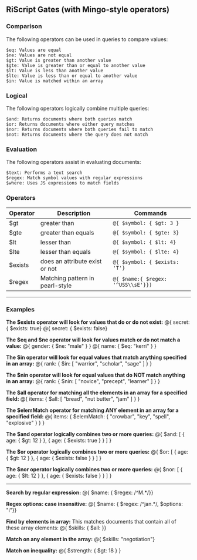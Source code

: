 ## RiScript Gates (with Mingo-style operators)

### Comparison

The following operators can be used in queries to compare values:

    $eq: Values are equal
    $ne: Values are not equal
    $gt: Value is greater than another value
    $gte: Value is greater than or equal to another value
    $lt: Value is less than another value
    $lte: Value is less than or equal to another value
    $in: Value is matched within an array

### Logical

The following operators logically combine multiple queries:

    $and: Returns documents where both queries match
    $or: Returns documents where either query matches
    $nor: Returns documents where both queries fail to match
    $not: Returns documents where the query does not match

### Evaluation

The following operators assist in evaluating documents:

    $text: Performs a text search
    $regex: Match symbol values with regular expressions
    $where: Uses JS expressions to match fields

### Operators

<table>
<thead><tr>
<th>Operator</th>
<th>Description</th>
<th>Commands</th>
</tr></thead>
<tbody>
<tr>
<td>$gt&nbsp;</td>
<td>greater than&nbsp;</td>
<td><code>@{ $symbol: { $gt: 3 }</code></td>
</tr>
<tr>
<td>$gte&nbsp;</td>
<td>greater than equals</td>
<td><code>@{ $symbol: { $gte: 3}</code></td>
</tr>
<tr>
<td>$lt&nbsp;</td>
<td>lesser than&nbsp;</td>
<td><code>@{ $symbol: { $lt: 4}</code></td>
</tr>
<tr>
<td>$lte</td>
<td>lesser than equals</td>
<td><code>@{ $symbol: { $lte: 4}</code></td>
</tr>
<tr>
<td>$exists</td>
<td>does an attribute exist or not</td>
<td><code>@{ $symbol: { $exists: 'T'}</code></td>
</tr>
<tr>
<td>$regex</td>
<td>Matching pattern in pearl-style</td>
<td><code>@{ $name:{ $regex: '^USS\\sE'}})</code></td>
</tr>
</tbody>
</table>

-------

### Examples

**The $exists operator will look for values that do or do not exist:**
    @{ secret: { $exists: true} 
    @{ secret: { $exists: false} 

**The $eq and $ne operator will look for values match or do not match a value:**
    @{ gender: { $ne: "male" } }
    @{ name: { $eq: "kerri" } }

**The $in operator will look for equal values that match anything specified in an array:**
    @{ rank: { $in: [ "warrior", "scholar", "sage" ] } }

**The $nin operator will look for equal values that do NOT match anything in an array:**
    @{ rank: { $nin: [ "novice", "precept", "learner" ] } }

**The $all operator for matching all the elements in an array for a specified field:**
    @{ items: { $all: [ "bread", "nut butter", "jam" ] } }

**The $elemMatch operator for matching ANY element in an array for a specified field:**
    @{ items: { $elemMatch: { "crowbar", "key", "spell", "explosive" } } }

**The $and operator logically combines two or more queries:**
    @{ $and: [ { age: { $gt: 12 } }, { age: { $exists: true } } ] }

**The $or operator logically combines two or more queries:**
    @{ $or: [ { age: { $gt: 12 } }, { age: { $exists: false } } ] }

**The $nor operator logically combines two or more queries:**
    @{ $nor: [ { age: { $lt: 12 } }, { age: { $exists: false } } ] }


--------

**Search by regular expression:**
    @{ $name: { $regex: /^M.*/}}

**Regex options: case insensitive:**
    @{ $name: { $regex: /^jan.*/, $options: "i"}}

**Find by elements in array:**
This matches documents that contain all of these array elements:
    @{ $skills: { $all: }}

**Match on any element in the array:**
    @{ $skills: "negotiation"}

**Match on inequality:**
    @{ $strength: { $gt: 18 } }
